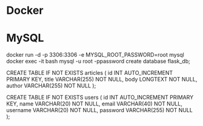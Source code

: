 # Docker

<h1>MySQL</h1>
docker run -d -p 3306:3306 -e MYSQL_ROOT_PASSWORD=root mysql
docker exec -it <container-name> bash
mysql -u root -ppassword
create database flask_db;


CREATE TABLE IF NOT EXISTS articles (
    id INT AUTO_INCREMENT PRIMARY KEY,
    title VARCHAR(255) NOT NULL,
    body LONGTEXT NOT NULL,
    author VARCHAR(255) NOT NULL
);

CREATE TABLE IF NOT EXISTS users (
    id INT AUTO_INCREMENT PRIMARY KEY,
    name VARCHAR(20) NOT NULL,
    email VARCHAR(40) NOT NULL,
    username VARCHAR(20) NOT NULL,
    password VARCHAR(255) NOT NULL
);
